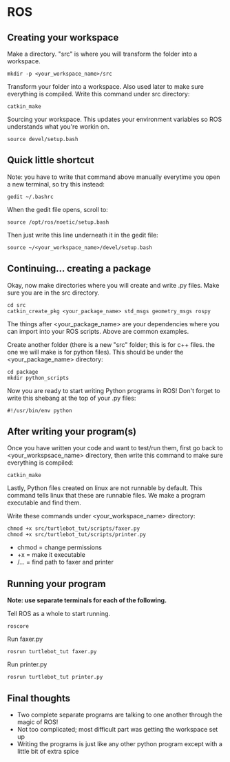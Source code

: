 # ROS

## Creating your workspace

Make a directory. "src" is where you will transform the folder into a workspace.
```
mkdir -p <your_workspace_name>/src
```
Transform your folder into a workspace. Also used later to make sure everything is compiled. Write this command under src directory:
```
catkin_make
```
Sourcing your workspace. This updates your environment variables so ROS understands what you're workin on.
```
source devel/setup.bash
```
## Quick little shortcut

Note: you have to write that command above manually everytime you open a new terminal, so try this instead:
```
gedit ~/.bashrc
```
When the gedit file opens, scroll to:
```
source /opt/ros/noetic/setup.bash
```
Then just write this line underneath it in the gedit file:
```
source ~/<your_workspace_name>/devel/setup.bash
```
## Continuing... creating a package
Okay, now make directories where you will create and write .py files. Make sure you are in the src directory.
```
cd src
catkin_create_pkg <your_package_name> std_msgs geometry_msgs rospy
```
The things after <your_package_name> are your dependencies where you can import into your ROS scripts. Above are common examples.

Create another folder (there is a new "src" folder; this is for c++ files. the one we will make is for python files). This should be under the <your_package_name> directory:
```
cd package
mkdir python_scripts
```
Now you are ready to start writing Python programs in ROS! Don't forget to write this shebang at the top of your .py files:
```
#!/usr/bin/env python
```

## After writing your program(s)

Once you have written your code and want to test/run them, first go back to <your_workspsace_name> directory, then write this command to make sure everything is compiled:
```
catkin_make
```
Lastly, Python files created on linux are not runnable by default. This command tells linux that these are runnable files. We make a program executable and find them.

Write these commands under <your_workspace_name> directory:
```
chmod +x src/turtlebot_tut/scripts/faxer.py
chmod +x src/turtlebot_tut/scripts/printer.py
```
- chmod = change permissions
- +x = make it executable
- /... = find path to faxer and printer

## Running your program

**Note: use separate terminals for each of the following.**

Tell ROS as a whole to start running.
```
roscore
```
Run faxer.py
```
rosrun turtlebot_tut faxer.py
```
Run printer.py
```
rosrun turtlebot_tut printer.py
```

## Final thoughts
- Two complete separate programs are talking to one another through the magic of ROS!
- Not too complicated; most difficult part was getting the workspace set up
- Writing the programs is just like any other python program except with a little bit of extra spice
